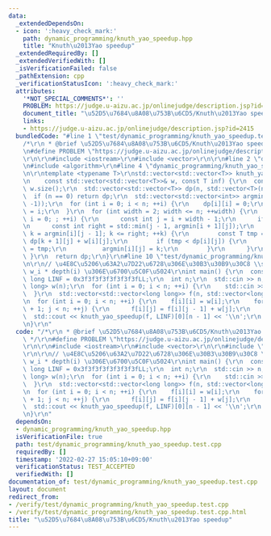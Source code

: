 ```yaml
---
data:
  _extendedDependsOn:
  - icon: ':heavy_check_mark:'
    path: dynamic_programming/knuth_yao_speedup.hpp
    title: "Knuth\u2013Yao speedup"
  _extendedRequiredBy: []
  _extendedVerifiedWith: []
  _isVerificationFailed: false
  _pathExtension: cpp
  _verificationStatusIcon: ':heavy_check_mark:'
  attributes:
    '*NOT_SPECIAL_COMMENTS*': ''
    PROBLEM: https://judge.u-aizu.ac.jp/onlinejudge/description.jsp?id=2415
    document_title: "\u52D5\u7684\u8A08\u753B\u6CD5/Knuth\u2013Yao speedup"
    links:
    - https://judge.u-aizu.ac.jp/onlinejudge/description.jsp?id=2415
  bundledCode: "#line 1 \"test/dynamic_programming/knuth_yao_speedup.test.cpp\"\n\
    /*\r\n * @brief \u52D5\u7684\u8A08\u753B\u6CD5/Knuth\u2013Yao speedup\r\n */\r\
    \n#define PROBLEM \"https://judge.u-aizu.ac.jp/onlinejudge/description.jsp?id=2415\"\
    \r\n\r\n#include <iostream>\r\n#include <vector>\r\n\r\n#line 2 \"dynamic_programming/knuth_yao_speedup.hpp\"\
    \n#include <algorithm>\r\n#line 4 \"dynamic_programming/knuth_yao_speedup.hpp\"\
    \n\r\ntemplate <typename T>\r\nstd::vector<std::vector<T>> knuth_yao_speedup(\r\
    \n    const std::vector<std::vector<T>>& w, const T inf) {\r\n  const int n =\
    \ w.size();\r\n  std::vector<std::vector<T>> dp(n, std::vector<T>(n, inf));\r\n\
    \  if (n == 0) return dp;\r\n  std::vector<std::vector<int>> argmin(n, std::vector<int>(n,\
    \ -1));\r\n  for (int i = 0; i < n; ++i) {\r\n    dp[i][i] = 0;\r\n    argmin[i][i]\
    \ = i;\r\n  }\r\n  for (int width = 2; width <= n; ++width) {\r\n    for (int\
    \ i = 0; ; ++i) {\r\n      const int j = i + width - 1;\r\n      if (j >= n) break;\r\
    \n      const int right = std::min(j - 1, argmin[i + 1][j]);\r\n      for (int\
    \ k = argmin[i][j - 1]; k <= right; ++k) {\r\n        const T tmp = dp[i][k] +\
    \ dp[k + 1][j] + w[i][j];\r\n        if (tmp < dp[i][j]) {\r\n          dp[i][j]\
    \ = tmp;\r\n          argmin[i][j] = k;\r\n        }\r\n      }\r\n    }\r\n \
    \ }\r\n  return dp;\r\n}\r\n#line 10 \"test/dynamic_programming/knuth_yao_speedup.test.cpp\"\
    \n\r\n// \u4E8C\u5206\u63A2\u7D22\u6728\u306E\u30B3\u30B9\u30C8 \\sum_{i = 1}^N\
    \ w_i * depth(i) \u306E\u6700\u5C0F\u5024\r\nint main() {\r\n  constexpr long\
    \ long LINF = 0x3f3f3f3f3f3f3f3fLL;\r\n  int n;\r\n  std::cin >> n;\r\n  std::vector<long\
    \ long> w(n);\r\n  for (int i = 0; i < n; ++i) {\r\n    std::cin >> w[i];\r\n\
    \  }\r\n  std::vector<std::vector<long long>> f(n, std::vector<long long>(n, LINF));\r\
    \n  for (int i = 0; i < n; ++i) {\r\n    f[i][i] = w[i];\r\n    for (int j = i\
    \ + 1; j < n; ++j) {\r\n      f[i][j] = f[i][j - 1] + w[j];\r\n    }\r\n  }\r\n\
    \  std::cout << knuth_yao_speedup(f, LINF)[0][n - 1] << '\\n';\r\n  return 0;\r\
    \n}\r\n"
  code: "/*\r\n * @brief \u52D5\u7684\u8A08\u753B\u6CD5/Knuth\u2013Yao speedup\r\n\
    \ */\r\n#define PROBLEM \"https://judge.u-aizu.ac.jp/onlinejudge/description.jsp?id=2415\"\
    \r\n\r\n#include <iostream>\r\n#include <vector>\r\n\r\n#include \"../../dynamic_programming/knuth_yao_speedup.hpp\"\
    \r\n\r\n// \u4E8C\u5206\u63A2\u7D22\u6728\u306E\u30B3\u30B9\u30C8 \\sum_{i = 1}^N\
    \ w_i * depth(i) \u306E\u6700\u5C0F\u5024\r\nint main() {\r\n  constexpr long\
    \ long LINF = 0x3f3f3f3f3f3f3f3fLL;\r\n  int n;\r\n  std::cin >> n;\r\n  std::vector<long\
    \ long> w(n);\r\n  for (int i = 0; i < n; ++i) {\r\n    std::cin >> w[i];\r\n\
    \  }\r\n  std::vector<std::vector<long long>> f(n, std::vector<long long>(n, LINF));\r\
    \n  for (int i = 0; i < n; ++i) {\r\n    f[i][i] = w[i];\r\n    for (int j = i\
    \ + 1; j < n; ++j) {\r\n      f[i][j] = f[i][j - 1] + w[j];\r\n    }\r\n  }\r\n\
    \  std::cout << knuth_yao_speedup(f, LINF)[0][n - 1] << '\\n';\r\n  return 0;\r\
    \n}\r\n"
  dependsOn:
  - dynamic_programming/knuth_yao_speedup.hpp
  isVerificationFile: true
  path: test/dynamic_programming/knuth_yao_speedup.test.cpp
  requiredBy: []
  timestamp: '2022-02-27 15:05:10+09:00'
  verificationStatus: TEST_ACCEPTED
  verifiedWith: []
documentation_of: test/dynamic_programming/knuth_yao_speedup.test.cpp
layout: document
redirect_from:
- /verify/test/dynamic_programming/knuth_yao_speedup.test.cpp
- /verify/test/dynamic_programming/knuth_yao_speedup.test.cpp.html
title: "\u52D5\u7684\u8A08\u753B\u6CD5/Knuth\u2013Yao speedup"
---
```

